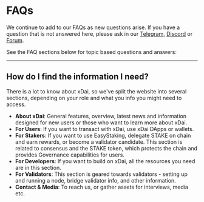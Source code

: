 # FAQs

We continue to add to our FAQs as new questions arise. If you have a question that is not answered here, please ask in our [Telegram](https://t.me/xdaistable), [Discord](https://discord.gg/mPJ9zkq) or [Forum](https://www.xdaichain.com/about-xdai/use-cases/stable-platform-for-smart-contracts).

See the FAQ sections below for topic based questions and answers:

* * * * * * * 
## How do I find the information I need? <a id="how-do-i-find-the-information-i-need"></a>

There is a lot to know about xDai, so we've split the website into several sections, depending on your role and what you info you might need to access.

* **About xDai**: General features, overview, latest news and information designed for new users or those who want to learn more about xDai.
* **For Users**: If you want to transact with xDai, use xDai DApps or wallets.
* **For Stakers**: If you want to use EasyStaking, delegate STAKE on chain and earn rewards, or become a validator candidate. This section is related to consensus and the STAKE token, which protects the chain and provides Governance capabilities for users.
* **For Developers**: If you want to build on xDai, all the resources you need are in this section.
* **For Validators**: This section is geared towards validators - setting up and running a node, bridge validator info, and other information.
* **Contact & Media**: To reach us, or gather assets for interviews, media etc.

​

​

​

​

